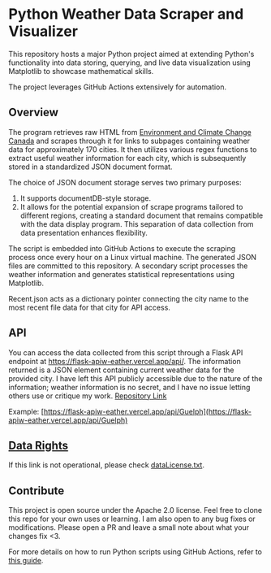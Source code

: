 # Python Weather Data Scraper and Visualizer

This repository hosts a major Python project aimed at extending Python's functionality into data storing, querying, and live data visualization using Matplotlib to showcase mathematical skills.

The project leverages GitHub Actions extensively for automation.

## Overview

The program retrieves raw HTML from [Environment and Climate Change Canada](https://www.weather.gc.ca) and scrapes through it for links to subpages containing weather data for approximately 170 cities. It then utilizes various regex functions to extract useful weather information for each city, which is subsequently stored in a standardized JSON document format.

The choice of JSON document storage serves two primary purposes:
1. It supports documentDB-style storage.
2. It allows for the potential expansion of scrape programs tailored to different regions, creating a standard document that remains compatible with the data display program. This separation of data collection from data presentation enhances flexibility.

The script is embedded into GitHub Actions to execute the scraping process once every hour on a Linux virtual machine. The generated JSON files are committed to this repository. A secondary script processes the weather information and generates statistical representations using Matplotlib.

Recent.json acts as a dictionary pointer connecting the city name to the most recent file data for that city for API access.

## API

You can access the data collected from this script through a Flask API endpoint at [https://flask-apiw-eather.vercel.app/api/<cityName>](https://flask-apiw-eather.vercel.app/api/<cityName>). The information returned is a JSON element containing current weather data for the provided city. I have left this API publicly accessible due to the nature of the information; weather information is no secret, and I have no issue letting others use or critique my work. [Repository Link](https://github.com/Leosly7663/flaskAPIWeather/tree/main)

Example: [https://flask-apiw-eather.vercel.app/api/Guelph](https://flask-apiw-eather.vercel.app/api/Guelph)

## [Data Rights](https://weather.gc.ca/mainmenu/disclaimer_e.html)

If this link is not operational, please check [dataLicense.txt](https://github.com/Leosly7663/Weather-Data-Analysis/blob/main/dataLicense.md).

## Contribute

This project is open source under the Apache 2.0 license. Feel free to clone this repo for your own uses or learning. I am also open to any bug fixes or modifications. Please open a PR and leave a small note about what your changes fix <3.

For more details on how to run Python scripts using GitHub Actions, refer to [this guide](https://www.python-engineer.com/posts/run-python-github-actions/).
